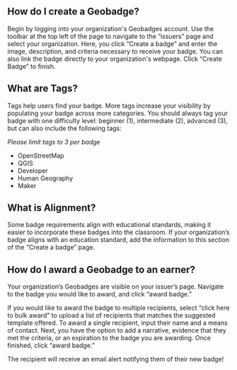 ## How do I create a Geobadge?
	
Begin by logging into your organization's Geobadges account. Use the toolbar at the top left of the page to navigate to the “issuers” page and select your organization. Here, you click “Create a badge” and enter the image, description, and criteria necessary to receive your badge. You can also link the badge directly to your organization's webpage. Click “Create Badge” to finish.

## What are Tags?

Tags help users find your badge.  More tags increase your visibility by populating your badge across more categories.  You should always tag your badge with one difficulty level: beginner (1), intermediate (2), advanced (3), but can also include the following tags:
 
 *Please limit tags to 3 per badge*  
 - OpenStreetMap  
 - QGIS  
 - Developer  
 - Human Geography
 - Maker

## What is Alignment?

Some badge requirements align with educational standards, making it easier to incorporate these badges into the classroom. If your organization’s badge aligns with an education standard, add the information to this section of the “Create a badge” page. 
  
  
  
## How do I award a Geobadge to an earner?
	 
Your organization’s Geobadges are visible on your issuer’s page. Navigate to the badge you would like to award, and click “award badge.”  

If you would like to award the badge to multiple recipients, select “click here to bulk award” to upload a list of recipients that matches the suggested template offered. To award a single recipient, input their name and a means of contact. Next, you have the option to add a narrative, evidence that they met the criteria, or an expiration to the badge you are awarding. Once finished, click “award badge.”  

The recipient will receive an email alert notifying them of their new badge! 
